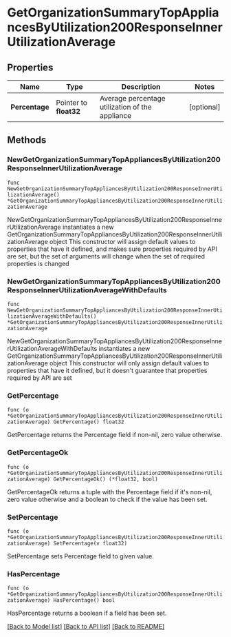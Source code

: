# GetOrganizationSummaryTopAppliancesByUtilization200ResponseInnerUtilizationAverage

## Properties

Name | Type | Description | Notes
------------ | ------------- | ------------- | -------------
**Percentage** | Pointer to **float32** | Average percentage utilization of the appliance | [optional] 

## Methods

### NewGetOrganizationSummaryTopAppliancesByUtilization200ResponseInnerUtilizationAverage

`func NewGetOrganizationSummaryTopAppliancesByUtilization200ResponseInnerUtilizationAverage() *GetOrganizationSummaryTopAppliancesByUtilization200ResponseInnerUtilizationAverage`

NewGetOrganizationSummaryTopAppliancesByUtilization200ResponseInnerUtilizationAverage instantiates a new GetOrganizationSummaryTopAppliancesByUtilization200ResponseInnerUtilizationAverage object
This constructor will assign default values to properties that have it defined,
and makes sure properties required by API are set, but the set of arguments
will change when the set of required properties is changed

### NewGetOrganizationSummaryTopAppliancesByUtilization200ResponseInnerUtilizationAverageWithDefaults

`func NewGetOrganizationSummaryTopAppliancesByUtilization200ResponseInnerUtilizationAverageWithDefaults() *GetOrganizationSummaryTopAppliancesByUtilization200ResponseInnerUtilizationAverage`

NewGetOrganizationSummaryTopAppliancesByUtilization200ResponseInnerUtilizationAverageWithDefaults instantiates a new GetOrganizationSummaryTopAppliancesByUtilization200ResponseInnerUtilizationAverage object
This constructor will only assign default values to properties that have it defined,
but it doesn't guarantee that properties required by API are set

### GetPercentage

`func (o *GetOrganizationSummaryTopAppliancesByUtilization200ResponseInnerUtilizationAverage) GetPercentage() float32`

GetPercentage returns the Percentage field if non-nil, zero value otherwise.

### GetPercentageOk

`func (o *GetOrganizationSummaryTopAppliancesByUtilization200ResponseInnerUtilizationAverage) GetPercentageOk() (*float32, bool)`

GetPercentageOk returns a tuple with the Percentage field if it's non-nil, zero value otherwise
and a boolean to check if the value has been set.

### SetPercentage

`func (o *GetOrganizationSummaryTopAppliancesByUtilization200ResponseInnerUtilizationAverage) SetPercentage(v float32)`

SetPercentage sets Percentage field to given value.

### HasPercentage

`func (o *GetOrganizationSummaryTopAppliancesByUtilization200ResponseInnerUtilizationAverage) HasPercentage() bool`

HasPercentage returns a boolean if a field has been set.


[[Back to Model list]](../README.md#documentation-for-models) [[Back to API list]](../README.md#documentation-for-api-endpoints) [[Back to README]](../README.md)



